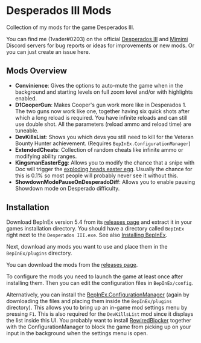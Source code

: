 # Desperados III Mods

Collection of my mods for the game Desperados III.

You can find me (1vader#0203) on the official [Desperados III](https://discord.gg/gDFNGzx) and [Mimimi](https://discord.gg/69ZxNTu) Discord servers for bug reports or ideas for improvements or new mods. Or you can just create an issue here.

## Mods Overview

- **Convinience**: Gives the options to auto-mute the game when in the background and starting levels on full zoom level and/or with highlights enabled.
- **D1CooperGun**: Makes Cooper's gun work more like in Desperados 1. The two guns now work like one, together having six quick shots after which a long reload is required. You have infinite reloads and can still use double shot. All the parameters (reload ammo and reload time) are tuneable.
- **DevKillsList**: Shows you which devs you still need to kill for the Veteran Bounty Hunter achievement. (Requires `BepInEx.ConfigurationManager`)
- **ExtendedCheats**: Collection of random cheats like infinite ammo or modifying ability ranges.
- **KingsmanEasterEgg**: Allows you to modify the chance that a snipe with Doc will trigger the [exploding heads easter egg](https://desperados.fandom.com/wiki/Desperados_III_Easter_Eggs#Exploding_Heads). Usually the chance for this is 0.1% so most people will probably never see it without this.
- **ShowdownModePauseOnDesperadoDiff**: Allows you to enable pausing Showdown mode on Desperado difficulty.

## Installation

Download BepInEx version 5.4 from its [releases page](https://github.com/BepInEx/BepInEx/releases) and extract it in your games installation directory. You should have a directory called `BepInEx` right next to the `Desperados III.exe`. See also [Installing BepInEx](https://bepinex.github.io/bepinex_docs/master/articles/user_guide/installation/index.html).

Next, download any mods you want to use and place them in the `BepInEx/plugins` directory.

You can download the mods from the [releases page](https://github.com/benediktwerner/Desperados3Mods/releases).

To configure the mods you need to launch the game at least once after installing them. Then you can edit the configuration files in `BepInEx/config`.

Alternatively, you can install the [BepInEx.ConfigurationManager](https://github.com/BepInEx/BepInEx.ConfigurationManager) (again by downloading the files and placing them inside the `BepInEx/plugins` directory). This allows you to bring up an in-game mod settings menu by pressing `F1`. This is also required for the `DevKillsList` mod since it displays the list inside this UI. You probably want to install [RewiredBlocker](https://github.com/benediktwerner/RewiredBlocker) together with the ConfigurationManager to block the game from picking up on your input in the background when the settings menu is open.

